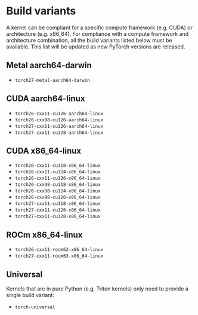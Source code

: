 # Build variants

A kernel can be compliant for a specific compute framework (e.g. CUDA) or
architecture (e.g. x86_64). For compliance with a compute framework and
architecture combination, all the build variants listed below must be
available. This list will be updated as new PyTorch versions are released.

## Metal aarch64-darwin

- `torch27-metal-aarch64-darwin`

## CUDA aarch64-linux

- `torch26-cxx11-cu126-aarch64-linux`
- `torch26-cxx98-cu126-aarch64-linux`
- `torch27-cxx11-cu126-aarch64-linux`
- `torch27-cxx11-cu128-aarch64-linux`

## CUDA x86_64-linux

- `torch26-cxx11-cu118-x86_64-linux`
- `torch26-cxx11-cu124-x86_64-linux`
- `torch26-cxx11-cu126-x86_64-linux`
- `torch26-cxx98-cu118-x86_64-linux`
- `torch26-cxx98-cu124-x86_64-linux`
- `torch26-cxx98-cu126-x86_64-linux`
- `torch27-cxx11-cu118-x86_64-linux`
- `torch27-cxx11-cu126-x86_64-linux`
- `torch27-cxx11-cu128-x86_64-linux`

## ROCm x86_64-linux

- `torch26-cxx11-rocm62-x86_64-linux`
- `torch27-cxx11-rocm63-x86_64-linux`

## Universal

Kernels that are in pure Python (e.g. Triton kernels) only need to provide
a single build variant:

- `torch-universal`
